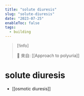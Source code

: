 ```yaml
---
title: "solute diuresis"
slug: "solute-diuresis"
date: "2023-07-25"
enableToc: false
tags:
  - building
---
```


> [!info]
>
> 🌱 來自: [[Approach to polyuria]]

# solute diuresis

- [[osmotic diuresis]]

